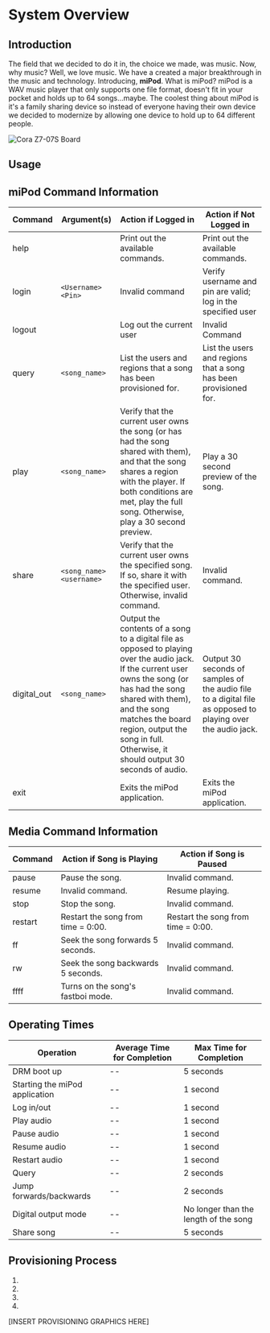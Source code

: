 # System Overview

## Introduction

The field that we decided to do it in, the choice we made, was music. Now, why music? Well, we love music. We have a created a major breakthrough in the music and technology. Introducing, **miPod**. What is miPod? miPod is a WAV music player that only supports one file format, doesn't fit in your pocket and holds up to 64 songs...maybe. The coolest thing about miPod is it's a family sharing device so instead of everyone having their own device we decided to modernize by allowing one device to hold up to 64 different people.


![Cora Z7-07S Board](/board.png)

## Usage

## miPod Command Information

Command | Argument(s) | Action if Logged in | Action if Not Logged in
---|---|---|---
help | | Print out the available commands. | Print out the available commands.
login | `<Username> <Pin>` | Invalid command | Verify username and pin are valid; log in the specified user
logout | | Log out the current user | Invalid Command
query | `<song_name>` | List the users and regions that a song has been provisioned for. | List the users and regions that a song has been provisioned for.
play | `<song_name>` | Verify that the current user owns the song (or has had the song shared with them), and that the song shares a region with the player. If both conditions are met, play the full song. Otherwise, play a 30 second preview. | Play a 30 second preview of the song.
share | `<song_name> <username>` | Verify that the current user owns the specified song. If so, share it with the specified user. Otherwise, invalid command. | Invalid command.
digital_out | `<song_name>` | Output the contents of a song to a digital file as opposed to playing over the audio jack. If the current user owns the song (or has had the song shared with them), and the song matches the board region, output the song in full. Otherwise, it should output 30 seconds of audio. | Output 30 seconds of samples of the audio file to a digital file as opposed to playing over the audio jack.
exit | | Exits the miPod application. | Exits the miPod application.

## Media Command Information
Command | Action if Song is Playing | Action if Song is Paused
---|---|---
pause | Pause the song. | Invalid command.
resume | Invalid command. | Resume playing.
stop | Stop the song. | Invalid command.
restart | Restart the song from time = 0:00. | Restart the song from time = 0:00.
ff | Seek the song forwards 5 seconds. | Invalid command.
rw | Seek the song backwards 5 seconds. | Invalid command.
ffff | Turns on the song's fastboi mode. | Invalid command.


## Operating Times

Operation | Average Time for Completion | Max Time for Completion
--- | --- | ---
DRM boot up | -- | 5 seconds
Starting the miPod application | -- | 1 second
Log in/out | -- | 1 second
Play audio | -- | 1 second
Pause audio | -- | 1 second
Resume audio | -- | 1 second
Restart audio | -- | 1 second
Query | -- | 2 seconds
Jump forwards/backwards | -- | 2 seconds
Digital output mode | -- | No longer than the length of the song
Share song | -- | 5 seconds

## Provisioning Process

1.
2.
3.
4.

[INSERT PROVISIONING GRAPHICS HERE]

